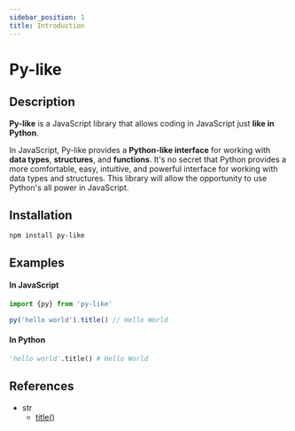 ```yaml
---
sidebar_position: 1
title: Introduction
---
```


# Py-like

## Description

**Py-like** is a JavaScript library that allows coding in JavaScript just **like in Python**.

In JavaScript, Py-like provides a **Python-like interface** for working with **data types**, **structures**, and **functions**.
It's no secret that Python provides a more comfortable, easy, intuitive, and powerful interface for working with data types and structures. This library will allow the opportunity to use Python's all power in JavaScript.

## Installation

```
npm install py-like
```

## Examples

#### In JavaScript
```js
import {py} from 'py-like'

py('hello world').title() // Hello World

```
#### In Python
```py
'hello world'.title() # Hello World
```

## References

- str
    - [title()](/docs/str/title)



